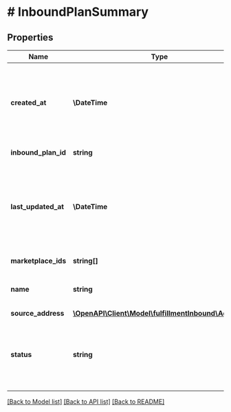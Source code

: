 # # InboundPlanSummary

## Properties

Name | Type | Description | Notes
------------ | ------------- | ------------- | -------------
**created_at** | **\DateTime** | The time at which the inbound plan was created. In [ISO 8601](https://developer-docs.amazon.com/sp-api/docs/iso-8601) datetime format with pattern &#x60;yyyy-MM-ddTHH:mm:ssZ&#x60;. |
**inbound_plan_id** | **string** | Identifier of an inbound plan. |
**last_updated_at** | **\DateTime** | The time at which the inbound plan was last updated. In [ISO 8601](https://developer-docs.amazon.com/sp-api/docs/iso-8601) datetime format with pattern &#x60;yyyy-MM-ddTHH:mm:ssZ&#x60;. |
**marketplace_ids** | **string[]** | A list of marketplace IDs. |
**name** | **string** | Human-readable name of the inbound plan. |
**source_address** | [**\OpenAPI\Client\Model\fulfillmentInbound\Address**](Address.md) |  |
**status** | **string** | The current status of the inbound plan. Possible values: &#x60;ACTIVE&#x60;, &#x60;VOIDED&#x60;, &#x60;SHIPPED&#x60;, &#x60;ERRORED&#x60;. |

[[Back to Model list]](../../README.md#models) [[Back to API list]](../../README.md#endpoints) [[Back to README]](../../README.md)
